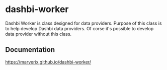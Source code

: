 # dashbi-worker

Dashbi Worker is class designed for data providers.
Purpose of this class is to help develop Dashbi data providers.
Of corse it's possible to develop data provider without this class.

## Documentation

https://marverix.github.io/dashbi-worker/
